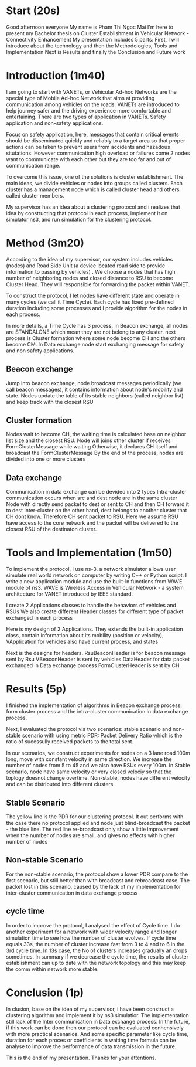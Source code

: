 # Start (20s)

Good afternoon everyone
My name is Pham Thi Ngoc Mai
I'm here to present my Bachelor thesis on Cluster Establishment in Vehicular Network - Connectivity Enhancement
My presentation includes 5 parts: First, I will introduce about the technology and then the Methodologies, Tools and Implementation
Next is Results and finally the Conclusion and Future work

# Introduction (1m40)

I am going to start with VANETs, or Vehicular Ad-hoc Networks are the special type of Mobile Ad-hoc Network that aims at providing communication among vehicles on the roads. VANETs are introduced to help journey safer and the driving experience more comfortable and entertaining. There are two types of application in VANETs. Safety application and non-safety applications.

Focus on safety application, here, messages that contain critical events should be disseminated quickly and reliably to a target area so that proper actions can be taken to prevent users from accidents and hazadous situtations. However communication high overload or failures come 2 nodes want to communicate with each other but they are too far and out of communication range.

To overcome this issue, one of the solutions is cluster establishment. The main ideas, we divide vehicles or nodes into groups called clusters. Each cluster has a management node which is called cluster head and others called cluster members.

My supervisor has an idea about a clustering protocol and i realizes that idea by constructing that protocol in each process, implement it on simulator ns3, and run simulation for the clustering protocol.

# Method (3m20)

According to the idea of my supervisor, our system includes vehicles (nodes) and Road Side Unit (a device located road side to provide information to passing by vehicles) . We choose a nodes that has high number of neighboring nodes and closed distance to RSU to become Cluster Head. They will responsible for forwarding the packet within VANET.

To construct the protocol, I let nodes have different state and operate in many cycles (we call it Time Cycle). Each cycle has fixed pre-defined duration including some processes and I provide algorithm for the nodes in each process.

In more details, a Time Cycle has 3 process, in Beacon exchange, all nodes are STANDALONE which mean they are not belong to any cluster. next process is Cluster formation where some node become CH and the others become CM. In Data exchange node start exchanging message for safety and non safety applications.

## Beacon exchange

Jump into beacon exchange, node broadcast messages periodically (we call beacon messages), it contains information about node's mobility and state. Nodes update the table of its stable neighbors (called neighbor list) and keep track with the closest RSU

## Cluster formation

Nodes wait to become CH, the waiting time is calculated base on neighbor list size and the closest RSU.
Node will joins other cluster if receives FormClusterMessage while waiting
Otherwise, it declares CH itself and broadcast the FormClusterMessage
By the end of the process, nodes are divided into one or more clusters

## Data exchange

Communication in data exchange can be devided into 2 types
Intra-cluster communication occurs when src and dest node are in the same cluster
Node with directly send packet to dest or sent to CH and then CH forward it to dest
Inter-cluster on the other hand, dest belongs to another cluster that CH dont know.
Therefore CH sent packet to RSU.
Here we assume RSU have access to the core network and the packet will be delivered to the closest RSU of the destinaton cluster.

# Tools and Implementation (1m50)

To implement the protocol, I use ns-3. a network simulator allows user simulate real world network on computer by writing C++ or Python script. I write a new application module and use the built-in functions from WAVE module of ns3. WAVE is Wireless Access in Vehicular Network - a system architecture for VANET introduced by IEEE standard.

I create 2 Applications classes to handle the behaviors of vehicles and RSUs
We also create different Header classes for different type of packet exchanged in each process

Here is my design of 2 Applications. They extends the built-in application class, contain information about its mobility (position or velocity), VApplication for vehicles also have current process, and states

Next is the designs for headers.
RsuBeaconHeader is for beacon message sent by Rsu
VBeaconHeader is sent by vehicles
DataHeader for data packet exchanged in Data exchange process
FormClusterHeader is sent by CH

# Results (5p)

I finished the implementation of algorithms in Beacon exchange process, form cluster process and the intra-cluster communication in data exchange process.

Next, I evaluated the protocol via two scenarios: stable scenario and non-stable scenario with using metric PDR: Packet Delivery Ratio which is the ratio of sucessully received packets to the total sent.

In our scenarios, we construct experiments for nodes on a 3 lane road 100m long, move with constant velocity in same direction. We increase the number of nodes from 5 to 45 and we also have RSUs every 100m. In Stable scenario, node have same velocity or very closed velociy so that the toplogy doesnot change overtime. Non-stable, nodes have different velocity and can be distributed into different clusters

## Stable Scenario

The yellow line is the PDR for our clustering protocol. It out performs with the case there no protocol applied and node just   blind-broadcast the packet - the blue line. The red line re-broadcast only show a little improvement when the number of nodes are small, and gives no effects with higher number of nodes

## Non-stable Scenario

For the non-stable scenario, the protocol show a lower PDR compare to the first scenario, but still better than with broadcast and rebroadcast case. The packet lost in this scenario, caused by the lack of my implementation for inter-cluster communication in data exchange process

## cycle time

In order to improve the protocol, I analysed the effect of Cycle time.
I do another experiment for a network with wider velocity range and longer simulation time to see how the number of cluster evolves. If cycle time equals 33s, the number of cluster increase fast from 3 to 4 and to 6 in the 3rd cycle time. In 13s case, the No of clusters increases gradually an drops sometimes. In summary if we decrease the cycle time, the results of cluster establishment can up to date with the network topology and this may keep the comm within network more stable.

# Conclusion (1p)

In clusion, base on the idea of my supervisor, i have been construct a clustering algorithm and implement it by ns3 simulatior. The implementation still lack of the Inter communication in Data exchange process. In the future, if this work can be done then our protocol can be evaluated conhensively with more practical scenarios. And some specific parameter like cycle time, duration for each proces or coefficients in waiting time formula can be analyse to improve the performance of data transmission in the future.

This is the end of my presentation. Thanks for your attentions.

